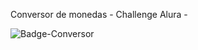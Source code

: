 Conversor de monedas - Challenge Alura -


![Badge-Conversor](https://github.com/yizapa/challenge-conversor-de-monedas/assets/118281873/5a8b0013-8168-4b49-b5d6-90fc289f7aed)
